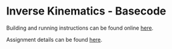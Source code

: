 
Inverse Kinematics - Basecode
=============================

Building and running instructions can be found online [here][opengl-build-instructions].

Assignment details can be found [here][assignment-details].

[opengl-build-instructions]: https://iondune.github.io/csc471/references/opengl-build
[assignment-details]: https://iondune.github.io/csc476/assignments/workshop05


